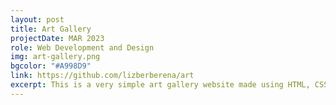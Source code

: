 ```yaml
---
layout: post
title: Art Gallery
projectDate: MAR 2023
role: Web Development and Design
img: art-gallery.png
bgcolor: "#A998D9"
link: https://github.com/lizberberena/art
excerpt: This is a very simple art gallery website made using HTML, CSS, Javascript, jQuery, and UI Kit. 
---
```


